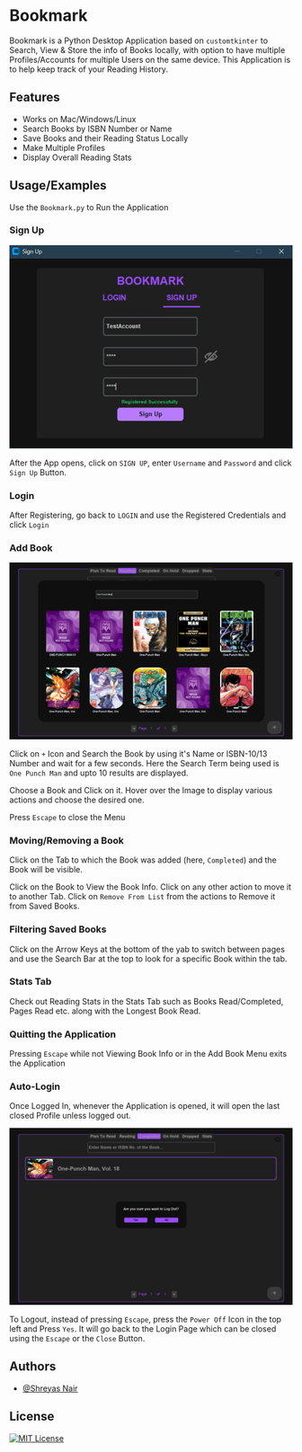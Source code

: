 
# Bookmark

Bookmark is a Python Desktop Application based on `customtkinter` to Search, View & Store the info of Books locally, with option to have multiple Profiles/Accounts for multiple Users on the same device.
This Application is to help keep track of your Reading History.
## Features

- Works on Mac/Windows/Linux
- Search Books by ISBN Number or Name
- Save Books and their Reading Status Locally
- Make Multiple Profiles
- Display Overall Reading Stats

## Usage/Examples

Use the `Bookmark.py` to Run the Application

### Sign Up

![Sign Up Demo](https://github.com/KillerRebooted/Bookmark/blob/main/README%20Images/Sign%20Up%20Demo.png)

After the App opens, click on `SIGN UP`, enter `Username` and `Password` and click `Sign Up` Button.

### Login

After Registering, go back to `LOGIN` and use the Registered Credentials and click `Login`

### Add Book

![Add Book Demo](https://github.com/KillerRebooted/Bookmark/blob/main/README%20Images/Add%20Book%20Demo.png)

Click on `+` Icon and Search the Book by using it's Name or ISBN-10/13 Number and wait for a few seconds. Here the Search Term being used is `One Punch Man` and upto 10 results are displayed.

Choose a Book and Click on it. Hover over the Image to display various actions and choose the desired one.

Press `Escape` to close the Menu

### Moving/Removing a Book

Click on the Tab to which the Book was added (here, `Completed`) and the Book will be visible.

Click on the Book to View the Book Info. Click on any other action to move it to another Tab. Click on `Remove From List` from the actions to Remove it from Saved Books.

### Filtering Saved Books

Click on the Arrow Keys at the bottom of the yab to switch between pages and use the Search Bar at the top to look for a specific Book within the tab.

### Stats Tab

Check out Reading Stats in the Stats Tab such as Books Read/Completed, Pages Read etc. along with the Longest Book Read.

### Quitting the Application

Pressing `Escape` while not Viewing Book Info or in the Add Book Menu exits the Application

### Auto-Login

Once Logged In, whenever the Application is opened, it will open the last closed Profile unless logged out.

![Logout Demo](https://github.com/KillerRebooted/Bookmark/blob/main/README%20Images/Logout%20Demo.png)

To Logout, instead of pressing `Escape`, press the `Power Off` Icon in the top left and Press `Yes`. It will go back to the Login Page which can be closed using the `Escape` or the `Close` Button.
## Authors

- [@Shreyas Nair](https://www.github.com/KillerRebooted)


## License
[![MIT License](https://img.shields.io/badge/License-MIT-green.svg)](https://choosealicense.com/licenses/mit/)

